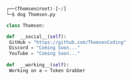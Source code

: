 <!-- <p align=center><img width=90% src="banner.gif"></img></p> -->
















```python
┌──(Thomsen@root)-[~/]
└─$ dog Thomsen.py

class Thomsen:

def  __social__(self):
 GitHub = "https://github.com/ThomsenCoding"
 Discord = "Coming Soon..." 
 YouTube = "Coming Soon..."
  
def  __working__(self):
 Working on a = Token Grabber
```
